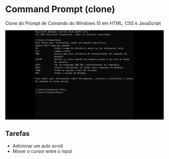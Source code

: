 # Command Prompt (clone)
Clone do Prompt de Comando do Windows 10 em HTML, CSS e JavaScript

![preview](https://raw.githubusercontent.com/vagnerlandio/command-prompt-clone/master/prompt.gif)

## Tarefas
- Adicionar um auto scroll
- Mover o cursor entre o input
